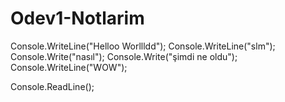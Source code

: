 # Odev1-Notlarim
 Console.WriteLine("Helloo Worllldd");
 Console.WriteLine("slm");
 Console.Write("nasıl");
 Console.Write("şimdi ne oldu");
 Console.WriteLine("WOW");

 Console.ReadLine();
